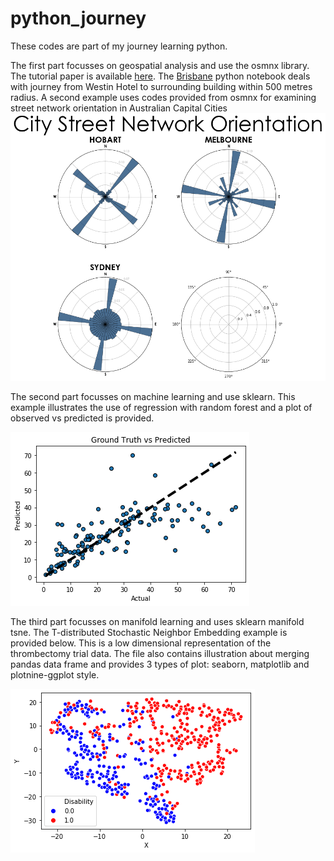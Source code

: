# python_journey
These codes are part of my journey learning python. 

The first part focusses on geospatial analysis and use the osmnx library. The tutorial paper is available [here](https://www.frontiersin.org/articles/10.3389/fneur.2019.00743/full). The [Brisbane](./Brisbane.ipynb) python notebook deals with journey from Westin Hotel to surrounding building within 500 metres radius. A second example uses codes provided from osmnx for examining street network orientation in Australian Capital Cities [![here](./AustCities.png)](./AustCities-Copy1.ipynb) 

The second part focusses on machine learning and use sklearn. This example illustrates the use of regression with random forest and a plot of observed vs predicted is provided.

[![here](./RFstandfirm_regression.png)](./RFstandfirm.ipynb)

The third part focusses on manifold learning and uses sklearn manifold tsne. The T-distributed Stochastic Neighbor Embedding example is provided below. This is a low dimensional representation of the thrombectomy trial data. The file also contains illustration about merging pandas data frame and provides 3 types of plot: seaborn, matplotlib and plotnine-ggplot style.

[![here](./TSNEecr_sns.png)](./TSNEecr.ipynb) 
